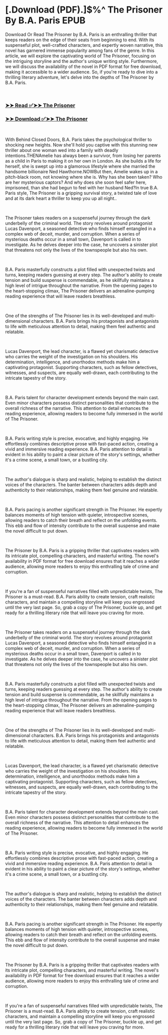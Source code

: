 # [.Download (PDF).]$%^ The Prisoner By B.A. Paris EPUB

<p>Download Or Read The Prisoner by B.A. Paris is an enthralling thriller that keeps readers on the edge of their seats from beginning to end. With its suspenseful plot, well-crafted characters, and expertly woven narrative, this novel has garnered immense popularity among fans of the genre. In this article, we will explore the captivating world of The Prisoner, focusing on the intriguing storyline and the author's unique writing style. Furthermore, we will discuss the availability of the novel in PDF format for free download, making it accessible to a wider audience. So, if you're ready to dive into a thrilling literary adventure, let's delve into the depths of The Prisoner by B.A. Paris.</p>
<p>&nbsp;</p>

### [➤➤ Read ✅➤➤ The Prisoner](https://pdfwebsitebooks.blogspot.com/id/59808228)

### [➤➤ Download ✅➤➤ The Prisoner](https://pdfwebsitebooks.blogspot.com/id/59808228)

<p>&nbsp;</p>
<p>With Behind Closed Doors, B.A. Paris takes the psychological thriller to shocking new heights. Now she'll hold you captive with this stunning new thriller about one woman wed into a family with deadly intentions.THENAmelie has always been a survivor, from losing her parents as a child in Paris to making it on her own in London. As she builds a life for herself, she is swept up into a glamorous lifestyle where she married the handsome billionaire Ned Hawthorne.NOWBut then, Amelie wakes up in a pitch-black room, not knowing where she is. Why has she been taken? Who are her mysterious captors? And why does she soon feel safer here, imprisoned, than she had begun to feel with her husband Ned?In true B.A. Paris style, The Prisoner is a gripping survival story, a twisted tale of love and at its dark heart a thriller to keep you up all night..</p>
<p>&nbsp;</p>
<p>The Prisoner takes readers on a suspenseful journey through the dark underbelly of the criminal world. The story revolves around protagonist Lucas Davenport, a seasoned detective who finds himself entangled in a complex web of deceit, murder, and corruption. When a series of mysterious deaths occur in a small town, Davenport is called in to investigate. As he delves deeper into the case, he uncovers a sinister plot that threatens not only the lives of the townspeople but also his own.</p>
<p>&nbsp;</p>
<p>B.A. Paris masterfully constructs a plot filled with unexpected twists and turns, keeping readers guessing at every step. The author's ability to create tension and build suspense is commendable, as he skillfully maintains a high level of intrigue throughout the narrative. From the opening pages to the heart-stopping climax, The Prisoner delivers an adrenaline-pumping reading experience that will leave readers breathless.</p>
<p>&nbsp;</p>
<p>One of the strengths of The Prisoner lies in its well-developed and multi-dimensional characters. B.A. Paris brings his protagonists and antagonists to life with meticulous attention to detail, making them feel authentic and relatable.</p>
<p>&nbsp;</p>
<p>Lucas Davenport, the lead character, is a flawed yet charismatic detective who carries the weight of the investigation on his shoulders. His determination, intelligence, and unorthodox methods make him a captivating protagonist. Supporting characters, such as fellow detectives, witnesses, and suspects, are equally well-drawn, each contributing to the intricate tapestry of the story.</p>
<p>&nbsp;</p>
<p>B.A. Paris talent for character development extends beyond the main cast. Even minor characters possess distinct personalities that contribute to the overall richness of the narrative. This attention to detail enhances the reading experience, allowing readers to become fully immersed in the world of The Prisoner.</p>
<p>&nbsp;</p>
<p>B.A. Paris writing style is precise, evocative, and highly engaging. He effortlessly combines descriptive prose with fast-paced action, creating a vivid and immersive reading experience. B.A. Paris attention to detail is evident in his ability to paint a clear picture of the story's settings, whether it's a crime scene, a small town, or a bustling city.</p>
<p>&nbsp;</p>
<p>The author's dialogue is sharp and realistic, helping to establish the distinct voices of the characters. The banter between characters adds depth and authenticity to their relationships, making them feel genuine and relatable.</p>
<p>&nbsp;</p>
<p>B.A. Paris pacing is another significant strength in The Prisoner. He expertly balances moments of high tension with quieter, introspective scenes, allowing readers to catch their breath and reflect on the unfolding events. This ebb and flow of intensity contribute to the overall suspense and make the novel difficult to put down.</p>
<p>&nbsp;</p>
<p>The Prisoner by B.A. Paris is a gripping thriller that captivates readers with its intricate plot, compelling characters, and masterful writing. The novel's availability in PDF format for free download ensures that it reaches a wider audience, allowing more readers to enjoy this enthralling tale of crime and corruption.</p>
<p>&nbsp;</p>
<p>If you're a fan of suspenseful narratives filled with unpredictable twists, The Prisoner is a must-read. B.A. Paris ability to create tension, craft realistic characters, and maintain a compelling storyline will keep you engrossed until the very last page. So, grab a copy of The Prisoner, buckle up, and get ready for a thrilling literary ride that will leave you craving for more.</p>
<p>&nbsp;</p>
<p>The Prisoner takes readers on a suspenseful journey through the dark underbelly of the criminal world. The story revolves around protagonist Lucas Davenport, a seasoned detective who finds himself entangled in a complex web of deceit, murder, and corruption. When a series of mysterious deaths occur in a small town, Davenport is called in to investigate. As he delves deeper into the case, he uncovers a sinister plot that threatens not only the lives of the townspeople but also his own.</p>
<p>&nbsp;</p>
<p>B.A. Paris masterfully constructs a plot filled with unexpected twists and turns, keeping readers guessing at every step. The author's ability to create tension and build suspense is commendable, as he skillfully maintains a high level of intrigue throughout the narrative. From the opening pages to the heart-stopping climax, The Prisoner delivers an adrenaline-pumping reading experience that will leave readers breathless.</p>
<p>&nbsp;</p>
<p>One of the strengths of The Prisoner lies in its well-developed and multi-dimensional characters. B.A. Paris brings his protagonists and antagonists to life with meticulous attention to detail, making them feel authentic and relatable.</p>
<p>&nbsp;</p>
<p>Lucas Davenport, the lead character, is a flawed yet charismatic detective who carries the weight of the investigation on his shoulders. His determination, intelligence, and unorthodox methods make him a captivating protagonist. Supporting characters, such as fellow detectives, witnesses, and suspects, are equally well-drawn, each contributing to the intricate tapestry of the story.</p>
<p>&nbsp;</p>
<p>B.A. Paris talent for character development extends beyond the main cast. Even minor characters possess distinct personalities that contribute to the overall richness of the narrative. This attention to detail enhances the reading experience, allowing readers to become fully immersed in the world of The Prisoner.</p>
<p>&nbsp;</p>
<p>B.A. Paris writing style is precise, evocative, and highly engaging. He effortlessly combines descriptive prose with fast-paced action, creating a vivid and immersive reading experience. B.A. Paris attention to detail is evident in his ability to paint a clear picture of the story's settings, whether it's a crime scene, a small town, or a bustling city.</p>
<p>&nbsp;</p>
<p>The author's dialogue is sharp and realistic, helping to establish the distinct voices of the characters. The banter between characters adds depth and authenticity to their relationships, making them feel genuine and relatable.</p>
<p>&nbsp;</p>
<p>B.A. Paris pacing is another significant strength in The Prisoner. He expertly balances moments of high tension with quieter, introspective scenes, allowing readers to catch their breath and reflect on the unfolding events. This ebb and flow of intensity contribute to the overall suspense and make the novel difficult to put down.</p>
<p>&nbsp;</p>
<p>The Prisoner by B.A. Paris is a gripping thriller that captivates readers with its intricate plot, compelling characters, and masterful writing. The novel's availability in PDF format for free download ensures that it reaches a wider audience, allowing more readers to enjoy this enthralling tale of crime and corruption.</p>
<p>&nbsp;</p>
<p>If you're a fan of suspenseful narratives filled with unpredictable twists, The Prisoner is a must-read. B.A. Paris ability to create tension, craft realistic characters, and maintain a compelling storyline will keep you engrossed until the very last page. So, grab a copy of The Prisoner, buckle up, and get ready for a thrilling literary ride that will leave you craving for more.</p>
<p>&nbsp;</p>
